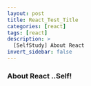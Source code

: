 ```yaml
---
layout: post
title: React_Test_Title
categories: [react]
tags: [react]
description: >
  [SelfStudy] About React 
invert_sidebar: false
---
```


### About React ..Self!